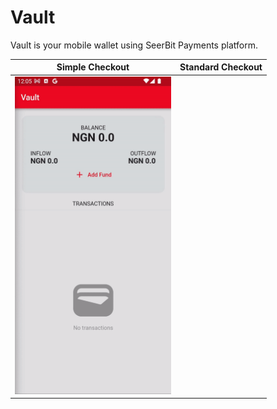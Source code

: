 # Vault
 Vault is your mobile wallet using SeerBit Payments platform.

| Simple Checkout | Standard Checkout |
|       :---:     |      :---:        |
| <img src="/simple-checkout.gif" style="max-width:250px;" /> | |